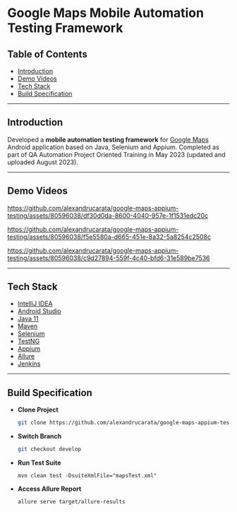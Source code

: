 # Google Maps Mobile Automation Testing Framework
## Table of Contents
- [Introduction](#Introduction)
- [Demo Videos](#Demo-Videos)
- [Tech Stack](#Tech-Stack)
- [Build Specification](#Build-Specification)
---
## Introduction
Developed a **mobile automation testing framework** for [Google Maps](https://maps.google.com/) Android application
based on Java, Selenium and Appium. 
Completed as part of QA Automation Project Oriented Training in May 2023 (updated and uploaded August 2023).

---
## Demo Videos

https://github.com/alexandrucarata/google-maps-appium-testing/assets/80596038/df30d0da-8600-4040-957e-1f1531edc20c


https://github.com/alexandrucarata/google-maps-appium-testing/assets/80596038/f5e5580a-d665-451e-8a32-5a8254c2508c


https://github.com/alexandrucarata/google-maps-appium-testing/assets/80596038/c9d27894-559f-4c40-bfd6-31e589be7536


---
## Tech Stack
- [IntelliJ IDEA](https://www.jetbrains.com/idea/)
- [Android Studio](https://developer.android.com/studio)
- [Java 11](https://www.oracle.com/java/technologies/javase/jdk11-archive-downloads.html)
- [Maven](https://maven.apache.org/)
- [Selenium](https://www.selenium.dev/)
- [TestNG](https://testng.org/)
- [Appium](http://appium.io/)
- [Allure](https://docs.qameta.io/allure/)
- [Jenkins](https://www.jenkins.io/)
---
## Build Specification
- **Clone Project**
  ```bash
  git clone https://github.com/alexandrucarata/google-maps-appium-testing.git
  ```
- **Switch Branch**
  ```bash
  git checkout develop
  ```
- **Run Test Suite**
  ```shell
  mvn clean test -DsuiteXmlFile="mapsTest.xml"
  ```
- **Access Allure Report**
  ```shell
  allure serve target/allure-results
  ```
